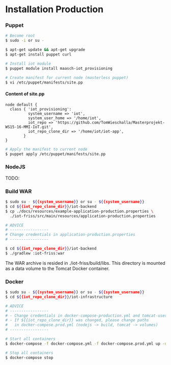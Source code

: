# Installation Production

### Puppet
```sh
# Become root
$ sudo -i or su -

$ apt-get update && apt-get upgrade
$ apt-get install puppet curl

# Install iot module
$ puppet module install maasch-iot_provisioning

# Create manifest for current node (masterless puppet)
$ vi /etc/puppet/manifests/site.pp
```

#### Content of site.pp
```puppet
node default {
  class { 'iot_provisioning':
          system_username => 'iot',
          system_user_home => '/home/iot',
          iot_repo => 'https://github.com/TomWieschalla/Masterprojekt-WS15-16-MMI-IoT.git',
          iot_repo_clone_dir => '/home/iot/iot-app',      
        }
}
```

```bash
# Apply the manifest to current node
$ puppet apply /etc/puppet/manifests/site.pp
```

### NodeJS

TODO: 

### Build WAR

```bash
$ sudo su - ${{system_username}} or su - ${{system_username}}
$ cd ${{iot_repo_clone_dir}}/iot-backend
$ cp ./docs/resources/example-application-production.properties \
  ./iot-friss/src/main/resources/application-production.properties

# ADVICE
# -----------------
# Change credentials in application-production.properties
# -----------------
```

```bash
$ cd ${{iot_repo_clone_dir}}/iot-backend
$ ./gradlew :iot-friss:war
```
The WAR archive is resided in ./iot-friss/build/libs.
This directory is mounted as a data volume to the Tomcat Docker container.

### Docker
```bash
$ sudo su - ${{system_username}} or su - ${{system_username}}
$ cd ${{iot_repo_clone_dir}}/iot-infrastructure

# ADVICE
# -----------------
# - Change credentials in docker-compose-production.yml and tomcat-users.xml
# - If ${{iot_repo_clone_dir}} was changed, please change paths
#   in docker-compose.prod.yml (nodejs -> build, tomcat -> volumes)
# -----------------

# Start all containers
$ docker-compose -f docker-compose.yml -f docker-compose.prod.yml up -d

# Stop all containers
$ docker-compose stop

```
